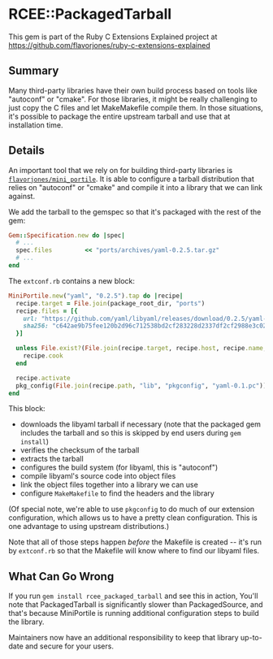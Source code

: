 # RCEE::PackagedTarball

This gem is part of the Ruby C Extensions Explained project at https://github.com/flavorjones/ruby-c-extensions-explained

## Summary

Many third-party libraries have their own build process based on tools like "autoconf" or "cmake". For those libraries, it might be really challenging to just copy the C files and let MakeMakefile compile them. In those situations, it's possible to package the entire upstream tarball and use that at installation time.


## Details

An important tool that we rely on for building third-party libraries is [`flavorjones/mini_portile`](https://github.com/flavorjones/mini_portile). It is able to configure a tarball distribution that relies on "autoconf" or "cmake" and compile it into a library that we can link against.

We add the tarball to the gemspec so that it's packaged with the rest of the gem:

``` ruby
Gem::Specification.new do |spec|
  # ...
  spec.files         << "ports/archives/yaml-0.2.5.tar.gz"
  # ...
end
```

The `extconf.rb` contains a new block:

``` ruby
MiniPortile.new("yaml", "0.2.5").tap do |recipe|
  recipe.target = File.join(package_root_dir, "ports")
  recipe.files = [{
    url: "https://github.com/yaml/libyaml/releases/download/0.2.5/yaml-0.2.5.tar.gz",
    sha256: "c642ae9b75fee120b2d96c712538bd2cf283228d2337df2cf2988e3c02678ef4",
  }]

  unless File.exist?(File.join(recipe.target, recipe.host, recipe.name, recipe.version))
    recipe.cook
  end

  recipe.activate
  pkg_config(File.join(recipe.path, "lib", "pkgconfig", "yaml-0.1.pc"))
end
```

This block:

- downloads the libyaml tarball if necessary (note that the packaged gem includes the tarball and so this is skipped by end users during `gem install`)
- verifies the checksum of the tarball
- extracts the tarball
- configures the build system (for libyaml, this is "autoconf")
- compile libyaml's source code into object files
- link the object files together into a library we can use
- configure `MakeMakefile` to find the headers and the library

(Of special note, we're able to use `pkgconfig` to do much of our extension configuration, which allows us to have a pretty clean configuration. This is one advantage to using upstream distributions.)

Note that all of those steps happen *before* the Makefile is created -- it's run by `extconf.rb` so that the Makefile will know where to find our libyaml files.

## What Can Go Wrong

If you run `gem install rcee_packaged_tarball` and see this in action, You'll note that PackagedTarball is significantly slower than PackagedSource, and that's because MiniPortile is running additional configuration steps to build the library.

Maintainers now have an additional responsibility to keep that library up-to-date and secure for your users.
